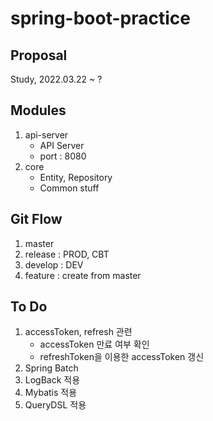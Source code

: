 # spring-boot-practice

## Proposal
Study, 2022.03.22 ~ ?

## Modules
1. api-server
   - API Server
   - port : 8080
2. core
   - Entity, Repository
   - Common stuff

## Git Flow
1. master
2. release : PROD, CBT
3. develop : DEV
4. feature : create from master


## To Do
1. accessToken, refresh 관련
   - accessToken 만료 여부 확인
   - refreshToken을 이용한 accessToken 갱신
2. Spring Batch
3. LogBack 적용
4. Mybatis 적용
5. QueryDSL 적용
